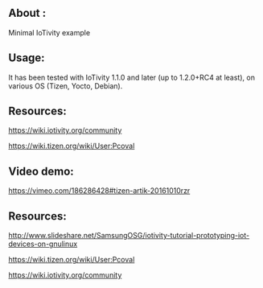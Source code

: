 ## About : ##

Minimal IoTivity example


## Usage: ##

It has been tested with IoTivity 1.1.0 and later (up to 1.2.0+RC4 at least),
on various OS (Tizen, Yocto, Debian).

## Resources: ##

https://wiki.iotivity.org/community

https://wiki.tizen.org/wiki/User:Pcoval

## Video demo: ##

https://vimeo.com/186286428#tizen-artik-20161010rzr


## Resources: ##

http://www.slideshare.net/SamsungOSG/iotivity-tutorial-prototyping-iot-devices-on-gnulinux

https://wiki.tizen.org/wiki/User:Pcoval

https://wiki.iotivity.org/community
